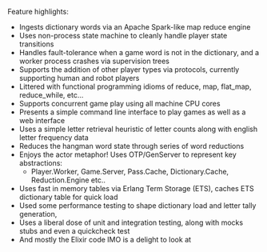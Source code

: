 Feature highlights:

* Ingests dictionary words via an Apache Spark-like map reduce engine
* Uses non-process state machine to cleanly handle player state transitions
* Handles fault-tolerance when a game word is not in the dictionary, and a worker process crashes via supervision trees
* Supports the addition of other player types via protocols, currently supporting human and robot players
* Littered with functional programming idioms of reduce, map, flat_map, reduce_while, etc...
* Supports concurrent game play using all machine CPU cores
* Presents a simple command line interface to play games as well as a web interface
* Uses a simple letter retrieval heuristic of letter counts along with english letter frequency data
* Reduces the hangman word state through series of word reductions
* Enjoys the actor metaphor! Uses OTP/GenServer to represent key abstractions: 
  * Player.Worker, Game.Server, Pass.Cache, Dictionary.Cache, Reduction.Engine etc..
* Uses fast in memory tables via Erlang Term Storage (ETS), caches ETS dictionary table for quick load
* Used some performance testing to shape dictionary load and letter tally generation,
* Uses a liberal dose of unit and integration testing, along with mocks stubs and even a quickcheck test
* And mostly the Elixir code IMO is a delight to look at


